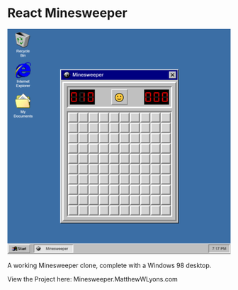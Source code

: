# React Minesweeper

![](screenshots/Screenshot.png)

A working Minesweeper clone, complete with a Windows 98 desktop.

View the Project here: Minesweeper.MatthewWLyons.com
